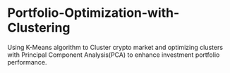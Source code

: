 # Portfolio-Optimization-with-Clustering
Using K-Means algorithm to Cluster crypto market and optimizing clusters with Principal Component Analysis(PCA)  to enhance investment portfolio performance.
